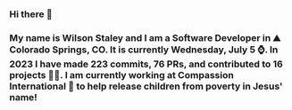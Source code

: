 ### Hi there 👋

### My name is Wilson Staley and I am a Software Developer in ⛰ Colorado Springs, CO.  It is currently Wednesday, July 5 ⌚. In 2023 I have made 223 commits, 76 PRs, and contributed to 16 projects 👨‍💻. I am currently working at Compassion International 🏢 to help release children from poverty in Jesus' name!